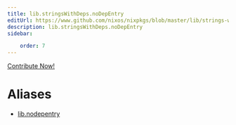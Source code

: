 ```yaml
---
title: lib.stringsWithDeps.noDepEntry
editUrl: https://www.github.com/nixos/nixpkgs/blob/master/lib/strings-with-deps.nix#L80C16
description: lib.stringsWithDeps.noDepEntry
sidebar:

    order: 7
---
```


<a href="https://www.github.com/nixos/nixpkgs/blob/master/lib/strings-with-deps.nix#L80C16">Contribute Now!</a>


# Aliases

- [lib.nodepentry](/nix-doc-comments/reference/lib/lib-nodepentry)


